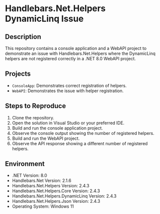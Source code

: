# Handlebars.Net.Helpers DynamicLinq Issue

## Description

This repository contains a console application and a WebAPI project to demonstrate an issue with Handlebars.Net.Helpers where the DynamicLinq helpers are not registered correctly in a .NET 8.0 WebAPI project.

## Projects

- `ConsoleApp`: Demonstrates correct registration of helpers.
- `WebAPI`: Demonstrates the issue with helper registration.

## Steps to Reproduce

1. Clone the repository.
2. Open the solution in Visual Studio or your preferred IDE.
3. Build and run the console application project.
4. Observe the console output showing the number of registered helpers.
5. Build and run the WebAPI project.
6. Observe the API response showing a different number of registered helpers.

## Environment

- .NET Version: 8.0
- Handlebars.Net Version: 2.1.6
- Handlebars.Net.Helpers Version: 2.4.3
- Handlebars.Net.Helpers.Core Version: 2.4.3
- Handlebars.Net.Helpers.DynamicLinq Version: 2.4.3
- Handlebars.Net.Helpers.Json Version: 2.4.3
- Operating System: Windows 11

